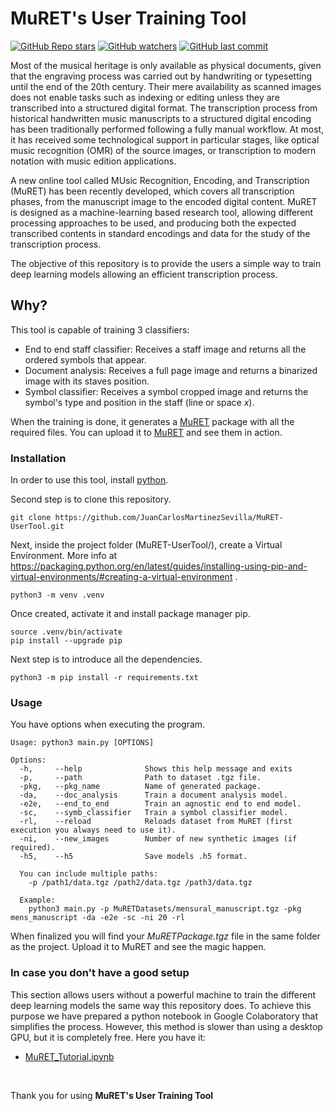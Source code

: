 # MuRET's User Training Tool
[![GitHub Repo stars](https://img.shields.io/github/stars/JuanCarlosMartinezSevilla/MuRET-UserTool)](https://github.com/JuanCarlosMartinezSevilla/MuRET-UserTool/stargazers)
[![GitHub watchers](https://img.shields.io/github/watchers/JuanCarlosMartinezSevilla/MuRET-UserTool)](https://github.com/JuanCarlosMartinezSevilla/MuRET-UserTool/watchers) 
[![GitHub last commit](https://img.shields.io/github/last-commit/JuanCarlosMartinezSevilla/MuRET-UserTool)](https://github.com/JuanCarlosMartinezSevilla/MuRET-UserTool/commits/main)


Most of the musical heritage is only available as physical documents, given that the engraving process was carried out by handwriting or typesetting until the end of the 20th century. Their mere availability as scanned images does not enable tasks such as indexing or editing unless they are transcribed into a structured digital format. The transcription process from historical handwritten music manuscripts to a structured digital encoding has been traditionally performed following a fully manual workflow. At most, it has received some technological support in particular stages, like optical music recognition (OMR) of the source images, or transcription to modern notation with music edition applications.

A new online tool called MUsic Recognition, Encoding, and Transcription (MuRET) has been recently developed, which covers all transcription phases, from the manuscript image to the encoded digital content. MuRET is designed as a machine-learning based research tool, allowing different processing approaches to be used, and producing both the expected transcribed contents in standard encodings and data for the study of the transcription process.

The objective of this repository is to provide the users a simple way to train deep learning models allowing an efficient transcription process.

## Why?
This tool is capable of training 3 classifiers:
- End to end staff classifier: Receives a staff image and returns all the ordered symbols that appear.
- Document analysis: Receives a full page image and returns a binarized image with its staves position.
- Symbol classifier: Receives a symbol cropped image and returns the symbol's type and position in the staff (line or space *x*).


When the training is done, it generates a [MuRET](https://muret.dlsi.ua.es/muret/#/about) package with all the required files. You can upload it to [MuRET](https://muret.dlsi.ua.es/muret/#/about) and see them in action.


### Installation

In order to use this tool, install [python](https://www.python.org/downloads/). 

Second step is to clone this repository.
```shell
git clone https://github.com/JuanCarlosMartinezSevilla/MuRET-UserTool.git
```

Next, inside the project folder (MuRET-UserTool/), create a Virtual Environment. 
More info at https://packaging.python.org/en/latest/guides/installing-using-pip-and-virtual-environments/#creating-a-virtual-environment .

```shell
python3 -m venv .venv
```
Once created, activate it and install package manager pip.

```shell
source .venv/bin/activate
pip install --upgrade pip
```
Next step is to introduce all the dependencies.
```shell
python3 -m pip install -r requirements.txt
```
### Usage
You have options when executing the program.
```shell
Usage: python3 main.py [OPTIONS]

Options:
  -h,     --help              Shows this help message and exits
  -p,     --path              Path to dataset .tgz file.
  -pkg,   --pkg_name          Name of generated package.
  -da,    --doc_analysis      Train a document analysis model.
  -e2e,   --end_to_end        Train an agnostic end to end model.
  -sc,    --symb_classifier   Train a symbol classifier model.
  -rl,    --reload            Reloads dataset from MuRET (first execution you always need to use it).
  -ni,    --new_images        Number of new synthetic images (if required).
  -h5,    --h5                Save models .h5 format.
  
  You can include multiple paths:
    -p /path1/data.tgz /path2/data.tgz /path3/data.tgz
  
  Example:
    python3 main.py -p MuRETDatasets/mensural_manuscript.tgz -pkg mens_manuscript -da -e2e -sc -ni 20 -rl
```
When finalized you will find your *MuRETPackage.tgz* file in the same folder as the project. Upload it to MuRET and see the magic happen.

### In case you don't have a good setup
This section allows users without a powerful machine to train the different deep learning models the same way this repository does. To achieve this purpose we have prepared a python notebook in Google Colaboratory that simplifies the process. However, this method is slower than using a desktop GPU, but it is completely free. Here you have it:

- [MuRET_Tutorial.ipynb](https://colab.research.google.com/drive/1Fu5zTnb57h20ymINXAc-UsdFc__YD-YR?usp=sharing)
<br>
  
Thank you for using **MuRET's User Training Tool**
